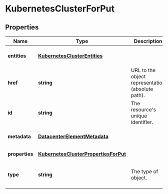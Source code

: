# KubernetesClusterForPut

## Properties
| Name | Type | Description | Notes |
| ------------ | ------------- | ------------- | ------------- |
| **entities** | [**KubernetesClusterEntities**](KubernetesClusterEntities.md) |  | [optional] [default to undefined] |
| **href** | **string** | URL to the object representation (absolute path). | [optional] [readonly] [default to undefined] |
| **id** | **string** | The resource\'s unique identifier. | [optional] [readonly] [default to undefined] |
| **metadata** | [**DatacenterElementMetadata**](DatacenterElementMetadata.md) |  | [optional] [default to undefined] |
| **properties** | [**KubernetesClusterPropertiesForPut**](KubernetesClusterPropertiesForPut.md) |  | [default to undefined] |
| **type** | **string** | The type of object. | [optional] [readonly] [default to undefined] |


